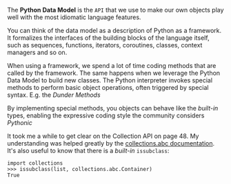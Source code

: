 The **Python Data Model** is the `API` that we use to make our own objects play well with the most idiomatic language features.

You can think of the data model as a description of Python as a framework. It formalizes the interfaces of the building blocks of the language itself, such as sequences, functions, iterators, coroutines, classes, context managers and so on.

When using a framework, we spend a lot of time coding methods that are called by the framework. The same happens when we leverage the Python Data Model to build new classes. The Python interpreter invokes special methods to perform basic object operations, often triggered by special syntax. E.g. the *Dunder Methods*

By implementing special methods, you objects can behave like the *built-in* types, enabling the expressive coding style the community considers *Pythonic*

It took me a while to get clear on the Collection API on page 48. My understanding was helped greatly by the [collections.abc documentation](https://docs.python.org/3/library/collections.abc.html#module-collections.abc). It's also useful to know that there is a *built-in* `issubclass`:
```
import collections
>>> issubclass(list, collections.abc.Container)
True
```
